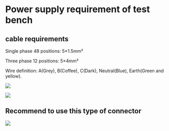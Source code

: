 # Power supply requirement of test bench 

## cable requirements

Single phase 48 positions:  5×1.5mm² 

Three phase 12 positions:  5×4mm² 

Wire definition: A(Grey), B(Coffee), C(Dark), Neutral(Blue), Earth(Green and yellow). 

![](https://gitee.com/genyeem/doc/raw/master/202110082305434.png)

![](https://gitee.com/genyeem/doc/raw/master/202110082309360.png)

## Recommend to use this type of connector

![](https://gitee.com/genyeem/doc/raw/master/202110082309681.png)



